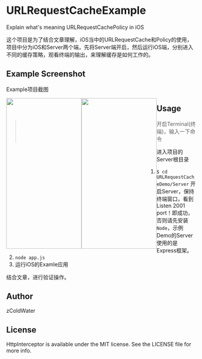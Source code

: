 # URLRequestCacheExample
Explain what's meaning URLRequestCachePolicy in iOS

这个项目是为了结合文章理解，iOS当中的URLRequestCache和Policy的使用，项目中分为iOS和Server两个端，先将Server端开启，然后运行iOS端，分别进入不同的缓存策略，观看终端的输出，来理解缓存是如何工作的。

## Example Screenshot

Example项目截图

<div>
<img style="float: left;" src="http://47.99.237.180:2088/files/870dfad554bc6fed966640cc5796f825" width="200" height="400" />

<img style="float: left;" src="http://47.99.237.180:2088/files/fbe98d38bae77dfd6b8dd8a3d1f02a10" width="200" height="400" />
</div>

## Usage

> 开启Terminal(终端)，输入一下命令

进入项目的Server根目录
1. `$ cd URLRequestCacheDemo/Server`
开启Server，保持终端窗口，看到 Listen 2001 port！即成功，否则请先安装 `Node`，示例Demo的Server使用的是Express框架。
2. `node app.js`
3. 运行iOS的Examle应用

结合文章，进行验证操作。

## Author

zColdWater

## License

HttpInterceptor is available under the MIT license. See the LICENSE file for more info.

